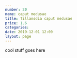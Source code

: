 ```yaml
---
number: 20
name: caput medusae
title: Tillansdia caput medusae
price: 1.6
categories:
date: 2019-12-01 12:00
layout: page
---
```

cool stuff goes here